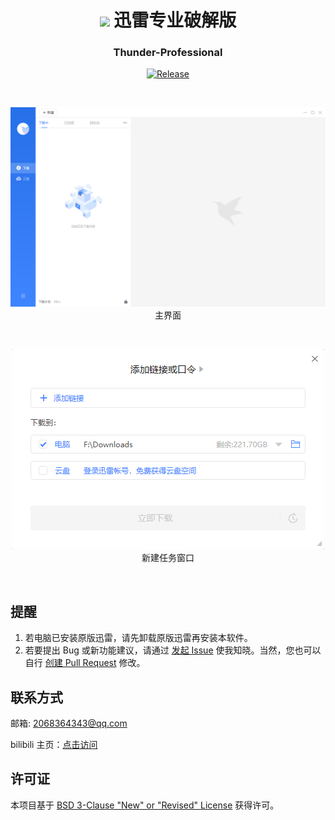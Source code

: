 <div align="center">

# <image src="Assets/icon.ico" height="45"/> 迅雷专业破解版

### Thunder-Professional

[![Release](https://img.shields.io/github/v/tag/WilsonHuangDev/Thunder-Professional?style=flat-round&color=%233fb950&label=Release)](https://github.com/WilsonHuangDev/Thunder-Professional/releases/latest)

<br>

![软件截图 主界面](Assets/app-image1.png)
<br>
主界面

<br>

![软件截图 新建任务窗口](Assets/app-image2.png)
<br>
新建任务窗口

</div>

<br>

## 提醒

1. 若电脑已安装原版迅雷，请先卸载原版迅雷再安装本软件。
2. 若要提出 Bug 或新功能建议，请通过 [发起 Issue](https://github.com/WilsonHuangDev/Thunder-Professional/issues/new/choose) 使我知晓。当然，您也可以自行 [创建 Pull Request](https://github.com/WilsonHuangDev/Thunder-Professional/pulls) 修改。

## 联系方式

邮箱: 2068364343@qq.com

bilibili 主页：[点击访问](https://space.bilibili.com/1056060818)

## 许可证

本项目基于 [BSD 3-Clause "New" or "Revised" License](LICENSE) 获得许可。
